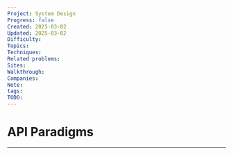 ```yaml
---
Project: System Design
Progress: false
Created: 2025-03-02
Updated: 2025-03-02
Difficulty: 
Topics: 
Techniques: 
Related problems: 
Sites: 
Walkthrough: 
Companies: 
Note: 
tags: 
TODO: 
---
```

# API Paradigms
---

